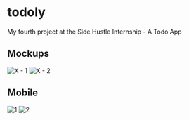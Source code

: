# todoly

My fourth project at the Side Hustle Internship - A Todo App

## Mockups

![X - 1](https://user-images.githubusercontent.com/50176100/98149104-6b2a5f00-1ecd-11eb-9321-9c9f014c8d05.png)
![X - 2](https://user-images.githubusercontent.com/50176100/98149126-6cf42280-1ecd-11eb-80f4-b1210d4d6a06.png)

## Mobile

![1](https://user-images.githubusercontent.com/50176100/98152255-b6467100-1ed1-11eb-8e91-265c07d62e7f.png)
![2](https://user-images.githubusercontent.com/50176100/98152259-b7779e00-1ed1-11eb-914d-af55545b0b7b.png)
